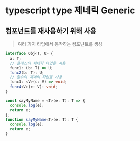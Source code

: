 # typescript type 제네릭 Generic

## 컴포넌트를 재사용하기 위해 사용

> 여러 가지 타입에서 동작하는 컴포넌트를 생성

```ts
interface Obj<T, U> {
  a: T;
  // 클래스의 제네릭 타입을 사용
  func1: (b: T) => U;
  func2(b: T): U;
  // 함수의 제네릭 타입을 사용
  func3: <V>(c: V) => void;
  func4<V>(c: V): void;
}

const sayMyName = <T>(e: T): T => {
  console.log(e);
  return e;
};
function sayMyName<T>(e: T): T {
  console.log(e);
  return e;
}
```
